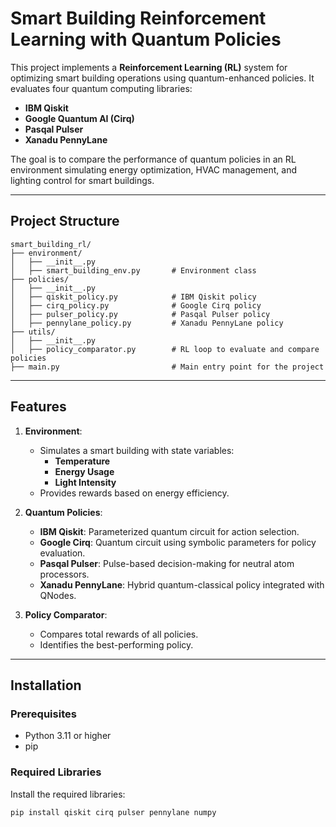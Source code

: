 # Smart Building Reinforcement Learning with Quantum Policies

This project implements a **Reinforcement Learning (RL)** system for optimizing smart building operations using quantum-enhanced policies. It evaluates four quantum computing libraries:
- **IBM Qiskit**
- **Google Quantum AI (Cirq)**
- **Pasqal Pulser**
- **Xanadu PennyLane**

The goal is to compare the performance of quantum policies in an RL environment simulating energy optimization, HVAC management, and lighting control for smart buildings.

---

## **Project Structure**
```
smart_building_rl/
├── environment/
│   ├── __init__.py
│   ├── smart_building_env.py       # Environment class
├── policies/
│   ├── __init__.py
│   ├── qiskit_policy.py            # IBM Qiskit policy
│   ├── cirq_policy.py              # Google Cirq policy
│   ├── pulser_policy.py            # Pasqal Pulser policy
│   ├── pennylane_policy.py         # Xanadu PennyLane policy
├── utils/
│   ├── __init__.py
│   ├── policy_comparator.py        # RL loop to evaluate and compare policies
├── main.py                         # Main entry point for the project
```
---

## **Features**
1. **Environment**:
   - Simulates a smart building with state variables:
     - **Temperature**
     - **Energy Usage**
     - **Light Intensity**
   - Provides rewards based on energy efficiency.

2. **Quantum Policies**:
   - **IBM Qiskit**: Parameterized quantum circuit for action selection.
   - **Google Cirq**: Quantum circuit using symbolic parameters for policy evaluation.
   - **Pasqal Pulser**: Pulse-based decision-making for neutral atom processors.
   - **Xanadu PennyLane**: Hybrid quantum-classical policy integrated with QNodes.

3. **Policy Comparator**:
   - Compares total rewards of all policies.
   - Identifies the best-performing policy.

---

## **Installation**

### **Prerequisites**
- Python 3.11 or higher
- pip

### **Required Libraries**
Install the required libraries:
```bash
pip install qiskit cirq pulser pennylane numpy
